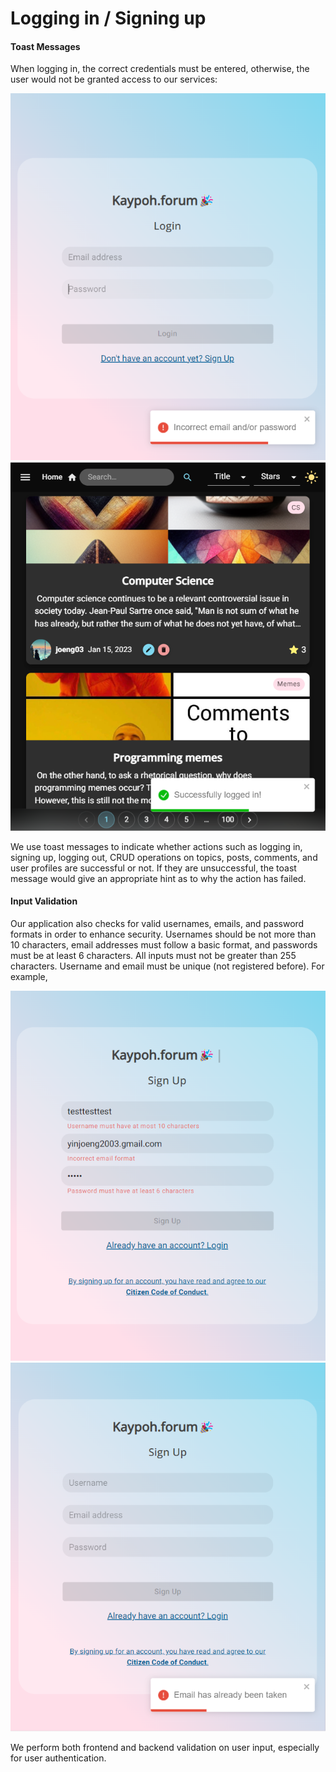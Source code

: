 # Logging in / Signing up

#### Toast Messages

When logging in, the correct credentials must be entered, otherwise, the user would not be granted access to our services:&#x20;

![](<../.gitbook/assets/image (16).png>)![](<../.gitbook/assets/image (12).png>)

We use toast messages to indicate whether actions such as logging in, signing up, logging out, CRUD operations on topics, posts, comments, and user profiles are successful or not. If they are unsuccessful, the toast message would give an appropriate hint as to why the action has failed.

#### Input Validation

Our application also checks for valid usernames, emails, and password formats in order to enhance security. Usernames should be not more than 10 characters, email addresses must follow a basic format, and passwords must be at least 6 characters. All inputs must not be greater than 255 characters. Username and email must be unique (not registered before). For example,&#x20;

![](<../.gitbook/assets/image (6).png>)![](<../.gitbook/assets/image (1).png>)

We perform both frontend and backend validation on user input, especially for user authentication.
